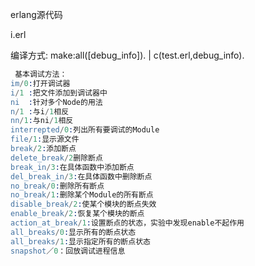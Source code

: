 
erlang源代码

i.erl

编译方式: make:all([debug_info]). | c(test.erl,debug_info).

```erlang
 基本调试方法：
im/0:打开调试器
i/1 :把文件添加到调试器中
ni  :针对多个Node的用法
n/1 :与i/1相反
nn/1:与ni/1相反
interrepted/0:列出所有要调试的Module
file/1:显示源文件
break/2:添加断点
delete_break/2删除断点
break_in/3:在具体函数中添加断点
del_break_in/3:在具体函数中删除断点
no_break/0:删除所有断点
no_break/1:删除某个Module的所有断点
disable_break/2:使某个模块的断点失效
enable_break/2:恢复某个模块的断点
action_at_break/1:设置断点的状态，实验中发现enable不起作用
all_breaks/0:显示所有的断点状态
all_breaks/1:显示指定所有的断点状态
snapshot／0：回放调试进程信息
```
